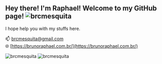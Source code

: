 ## Hey there! I'm Raphael! Welcome to my GitHub page! <img src="https://komarev.com/ghpvc/?username=brcmesquita&label=Profile%20views&color=0e75b6&style=flat" alt="brcmesquita" />

I hope help you with my stuffs here.

📫 [brcmesquita@gmail.com](mailto:brcmesquita@gmail.com)<br/>
🌐 [https://brunoraphael.com.br/](https://brunoraphael.com.br/)<br/>

<img src="https://github-readme-stats.vercel.app/api?username=brcmesquita&show_icons=true&theme=gotham" alt="brcmesquita" />
<img src="https://github-readme-streak-stats.herokuapp.com/?user=brcmesquita&theme=gotham" alt="brcmesquita" />
